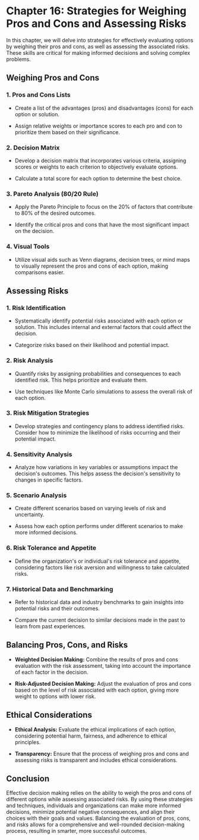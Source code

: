 Chapter 16: Strategies for Weighing Pros and Cons and Assessing Risks
=====================================================================

In this chapter, we will delve into strategies for effectively evaluating options by weighing their pros and cons, as well as assessing the associated risks. These skills are critical for making informed decisions and solving complex problems.

Weighing Pros and Cons
----------------------

### 1. **Pros and Cons Lists**

* Create a list of the advantages (pros) and disadvantages (cons) for each option or solution.

* Assign relative weights or importance scores to each pro and con to prioritize them based on their significance.

### 2. **Decision Matrix**

* Develop a decision matrix that incorporates various criteria, assigning scores or weights to each criterion to objectively evaluate options.

* Calculate a total score for each option to determine the best choice.

### 3. **Pareto Analysis (80/20 Rule)**

* Apply the Pareto Principle to focus on the 20% of factors that contribute to 80% of the desired outcomes.

* Identify the critical pros and cons that have the most significant impact on the decision.

### 4. **Visual Tools**

* Utilize visual aids such as Venn diagrams, decision trees, or mind maps to visually represent the pros and cons of each option, making comparisons easier.

Assessing Risks
---------------

### 1. **Risk Identification**

* Systematically identify potential risks associated with each option or solution. This includes internal and external factors that could affect the decision.

* Categorize risks based on their likelihood and potential impact.

### 2. **Risk Analysis**

* Quantify risks by assigning probabilities and consequences to each identified risk. This helps prioritize and evaluate them.

* Use techniques like Monte Carlo simulations to assess the overall risk of each option.

### 3. **Risk Mitigation Strategies**

* Develop strategies and contingency plans to address identified risks. Consider how to minimize the likelihood of risks occurring and their potential impact.

### 4. **Sensitivity Analysis**

* Analyze how variations in key variables or assumptions impact the decision's outcomes. This helps assess the decision's sensitivity to changes in specific factors.

### 5. **Scenario Analysis**

* Create different scenarios based on varying levels of risk and uncertainty.

* Assess how each option performs under different scenarios to make more informed decisions.

### 6. **Risk Tolerance and Appetite**

* Define the organization's or individual's risk tolerance and appetite, considering factors like risk aversion and willingness to take calculated risks.

### 7. **Historical Data and Benchmarking**

* Refer to historical data and industry benchmarks to gain insights into potential risks and their outcomes.

* Compare the current decision to similar decisions made in the past to learn from past experiences.

Balancing Pros, Cons, and Risks
-------------------------------

* **Weighted Decision Making:** Combine the results of pros and cons evaluation with the risk assessment, taking into account the importance of each factor in the decision.

* **Risk-Adjusted Decision Making:** Adjust the evaluation of pros and cons based on the level of risk associated with each option, giving more weight to options with lower risk.

Ethical Considerations
----------------------

* **Ethical Analysis:** Evaluate the ethical implications of each option, considering potential harm, fairness, and adherence to ethical principles.

* **Transparency:** Ensure that the process of weighing pros and cons and assessing risks is transparent and includes ethical considerations.

Conclusion
----------

Effective decision making relies on the ability to weigh the pros and cons of different options while assessing associated risks. By using these strategies and techniques, individuals and organizations can make more informed decisions, minimize potential negative consequences, and align their choices with their goals and values. Balancing the evaluation of pros, cons, and risks allows for a comprehensive and well-rounded decision-making process, resulting in smarter, more successful outcomes.
